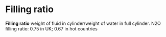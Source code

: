 ---
---
# Filling ratio

**Filling ratio** weight of fluid in cylinder/weight of water in full
cylinder. N2O filling ratio: 0.75 in UK; 0.67 in hot countries

